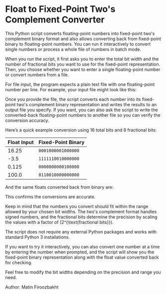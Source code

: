 # Float to Fixed-Point Two's Complement Converter

This Python script converts floating-point numbers into fixed-point two's complement binary format and also allows converting back from fixed-point binary to floating-point numbers. You can run it interactively to convert single numbers or process a whole file of numbers in batch mode.

When you run the script, it first asks you to enter the total bit width and the number of fractional bits you want to use for the fixed-point representation. Then, you choose whether you want to enter a single floating-point number or convert numbers from a file.

For file input, the program expects a plain text file with one floating-point number per line. For example, your input file might look like this:


Once you provide the file, the script converts each number into its fixed-point two's complement binary representation and writes the results to an output file you specify. If you want, you can also ask the script to write the converted-back floating-point numbers to another file so you can verify the conversion accuracy.

Here’s a quick example conversion using 16 total bits and 8 fractional bits:

| Float Input | Fixed-Point Binary           |
|-------------|-----------------------------|
| 16.25       | `0001000001000000`           |
| -3.5        | `1111110010000000`           |
| 0.125       | `0000000000100000`           |
| 100.0       | `0110010000000000`           |

And the same floats converted back from binary are:


This confirms the conversions are accurate.

Keep in mind that the numbers you convert should fit within the range allowed by your chosen bit widths. The two's complement format handles signed numbers, and the fractional bits determine the precision by scaling the values with a factor of \(2^{\text{fractional bits}}\).

The script does not require any external Python packages and works with standard Python 3 installations.

If you want to try it interactively, you can also convert one number at a time by entering the number when prompted, and the script will show you the fixed-point binary representation along with the float value converted back for checking.

Feel free to modify the bit widths depending on the precision and range you need.


Author: Matin Firoozbakht
